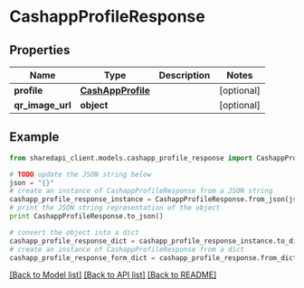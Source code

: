 # CashappProfileResponse


## Properties
Name | Type | Description | Notes
------------ | ------------- | ------------- | -------------
**profile** | [**CashAppProfile**](CashAppProfile.md) |  | [optional] 
**qr_image_url** | **object** |  | [optional] 

## Example

```python
from sharedapi_client.models.cashapp_profile_response import CashappProfileResponse

# TODO update the JSON string below
json = "{}"
# create an instance of CashappProfileResponse from a JSON string
cashapp_profile_response_instance = CashappProfileResponse.from_json(json)
# print the JSON string representation of the object
print CashappProfileResponse.to_json()

# convert the object into a dict
cashapp_profile_response_dict = cashapp_profile_response_instance.to_dict()
# create an instance of CashappProfileResponse from a dict
cashapp_profile_response_form_dict = cashapp_profile_response.from_dict(cashapp_profile_response_dict)
```
[[Back to Model list]](../README.md#documentation-for-models) [[Back to API list]](../README.md#documentation-for-api-endpoints) [[Back to README]](../README.md)


